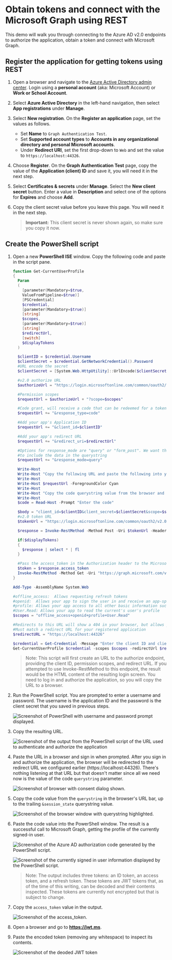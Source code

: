 # Obtain tokens and connect with the Microsoft Graph using REST

This demo will walk you through connecting to the Azure AD v2.0 endpoints to authorize the application, obtain a token and connect with Microsoft Graph.

## Register the application for getting tokens using REST

1. Open a browser and navigate to the [Azure Active Directory admin center](https://aad.portal.azure.com). Login using a **personal account** (aka: Microsoft Account) or **Work or School Account**.

1. Select **Azure Active Directory** in the left-hand navigation, then select **App registrations** under **Manage**.

1. Select **New registration**. On the **Register an application** page, set the values as follows.

    - Set **Name** to `Graph Authentication Test`.
    - Set **Supported account types** to **Accounts in any organizational directory and personal Microsoft accounts**.
    - Under **Redirect URI**, set the first drop-down to `Web` and set the value to `https://localhost:44326`.

1. Choose **Register**. On the **Graph Authentication Test** page, copy the value of the **Application (client) ID** and save it, you will need it in the next step.

1. Select **Certificates & secrets** under **Manage**. Select the **New client secret** button. Enter a value in **Description** and select one of the options for **Expires** and choose **Add**.

1. Copy the client secret value before you leave this page. You will need it in the next step.

    > **Important:** This client secret is never shown again, so make sure you copy it now.

## Create the PowerShell script

1. Open a new **PowerShell ISE** window. Copy the following code and paste in the script pane. 

    ```powershell
    function Get-CurrentUserProfile
    {
      Param
      (
        [parameter(Mandatory=$true,
        ValueFromPipeline=$true)]
        [PSCredential]
        $credential,
        [parameter(Mandatory=$true)]
        [string]
        $scopes,
        [parameter(Mandatory=$true)]
        [string]
        $redirectUrl,
        [switch]
        $displayTokens
      )

      $clientID = $credential.Username
      $clientSecret = $credential.GetNetworkCredential().Password
      #URL encode the secret
      $clientSecret = [System.Web.HttpUtility]::UrlEncode($clientSecret)

      #v2.0 authorize URL
      $authorizeUrl = "https://login.microsoftonline.com/common/oauth2/v2.0/authorize"

      #Permission scopes
      $requestUrl = $authorizeUrl + "?scope=$scopes"

      #Code grant, will receive a code that can be redeemed for a token
      $requestUrl += "&response_type=code"

      #Add your app's Application ID
      $requestUrl += "&client_id=$clientID"

      #Add your app's redirect URL
      $requestUrl += "&redirect_uri=$redirectUrl"

      #Options for response_mode are "query" or "form_post". We want the response
      #to include the data in the querystring
      $requestUrl += "&response_mode=query"

      Write-Host
      Write-Host "Copy the following URL and paste the following into your browser:"
      Write-Host
      Write-Host $requestUrl -ForegroundColor Cyan
      Write-Host
      Write-Host "Copy the code querystring value from the browser and paste it below."
      Write-Host
      $code = Read-Host -Prompt "Enter the code"

      $body = "client_id=$clientID&client_secret=$clientSecret&scope=$scopes&grant_type=authorization_code&code=$code&redirect_uri=$redirectUrl"
      #v2.0 token URL
      $tokenUrl = "https://login.microsoftonline.com/common/oauth2/v2.0/token"

      $response = Invoke-RestMethod -Method Post -Uri $tokenUrl -Headers @{"Content-Type" = "application/x-www-form-urlencoded"} -Body $body

      if($displayTokens)
      {
        $response | select * | fl
      }

      #Pass the access_token in the Authorization header to the Microsoft Graph
      $token = $response.access_token
      Invoke-RestMethod -Method Get -Uri "https://graph.microsoft.com/v1.0/me" -Headers @{"Authorization" = "bearer $token"}
    }

    Add-Type -AssemblyName System.Web

    #offline_access:  Allows requesting refresh tokens
    #openid:  Allows your app to sign the user in and receive an app-specific identifier for the user
    #profile: Allows your app access to all other basic information such as name, preferred username, object ID, and others
    #User.Read: Allows your app to read the current's user's profile
    $scopes = "offline_access+openid+profile+User.Read"

    #Redirects to this URL will show a 404 in your browser, but allows you to copy the returned code from the URL bar
    #Must match a redirect URL for your registered application
    $redirectURL = "https://localhost:44326"

    $credential = Get-Credential -Message "Enter the client ID and client secret"
    Get-CurrentUserProfile $credential -scopes $scopes -redirectUrl $redirectURL -displayTokens
    ```

    >Note:  This script will first create an URL to the authorize endpoint, providing the client ID, permission scopes, and redirect URL. If you attempted to use Invoke-RestMethod to this endpoint, the result would be the HTML content of the resulting login screen. You need to log in and authorize the application, so you will copy the URL to a browser.

1. Run the PowerShell script. You are prompted to enter a username and password. The username is the application ID and the password is the client secret that you saved in previous steps.

    ![Screenshot of PowerShell with username and password prompt displayed.](../../Images/02.png)

1. Copy the resulting URL.

    ![Screenshot of the output from the PowerShell script of the URL used to authenticate and authorize the application](../../Images/03.png)

1. Paste the URL in a browser and sign in when prompted. After you sign in and authorize the application, the browser will be redirected to the redirect URL we configured earlier (https://localhost:44326). There's nothing listening at that URL but that doesn't matter since all we need now is the value of the code `querystring` parameter.

    ![Screenshot of browser with consent dialog shown.](../../Images/04.png)

1. Copy the code value from the `querystring` in the browser's URL bar, up to the trailing `&session_state` querystring value.

    ![Screenshot of the browser window with querystring highlighted.](../../Images/05.png)

1. Paste the code value into the PowerShell window. The result is a successful call to Microsoft Graph, getting the profile of the currently signed-in user.

    ![Screenshot of the Azure AD authorization code generated by the PowerShell script.](../../Images/06.png)

    ![Screenshot of the currently signed in user information displayed by the PowerShell script.](../../Images/07.png)

    >Note:  The output includes three tokens: an ID token, an access token, and a refresh token. These tokens are JWT tokens that, as of the time of this writing, can be decoded and their contents inspected. These tokens are currently not encrypted but that is subject to change.

1. Copy the `access_token` value in the output.

    ![Screenshot of the access_token.](../../Images/08.png)

1. Open a browser and go to **https://jwt.ms**.

1. Paste the encoded token (removing any whitespace) to inspect its contents.

    ![Screenshot of the deoded JWT token ](../../Images/09.png)